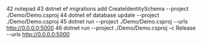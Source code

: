    42  notepad
   43  dotnet ef migrations add CreateIdentitySchema --project ./Demo/Demo.csproj 
   44  dotnet ef database update --project ./Demo/Demo.csproj 
   45  dotnet run --project ./Demo/Demo.csproj --urls http://0.0.0.0:5000
   46  dotnet run --project ./Demo/Demo.csproj -c Release --urls http://0.0.0.0:5000